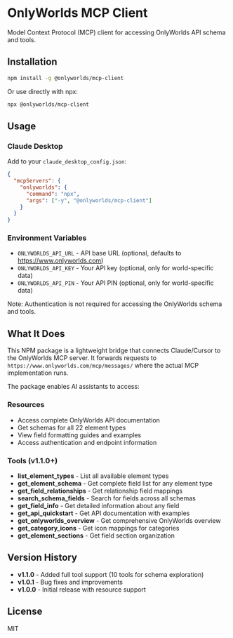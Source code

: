 # OnlyWorlds MCP Client

Model Context Protocol (MCP) client for accessing OnlyWorlds API schema and tools.

## Installation

```bash
npm install -g @onlyworlds/mcp-client
```

Or use directly with npx:
```bash
npx @onlyworlds/mcp-client
```

## Usage

### Claude Desktop

Add to your `claude_desktop_config.json`:

```json
{
  "mcpServers": {
    "onlyworlds": {
      "command": "npx",
      "args": ["-y", "@onlyworlds/mcp-client"]
    }
  }
}
```

### Environment Variables

- `ONLYWORLDS_API_URL` - API base URL (optional, defaults to https://www.onlyworlds.com)
- `ONLYWORLDS_API_KEY` - Your API key (optional, only for world-specific data)
- `ONLYWORLDS_API_PIN` - Your API PIN (optional, only for world-specific data)

Note: Authentication is not required for accessing the OnlyWorlds schema and tools.

## What It Does

This NPM package is a lightweight bridge that connects Claude/Cursor to the OnlyWorlds MCP server. It forwards requests to `https://www.onlyworlds.com/mcp/messages/` where the actual MCP implementation runs.

The package enables AI assistants to access:

### Resources
- Access complete OnlyWorlds API documentation
- Get schemas for all 22 element types
- View field formatting guides and examples
- Access authentication and endpoint information

### Tools (v1.1.0+)
- **list_element_types** - List all available element types
- **get_element_schema** - Get complete field list for any element type
- **get_field_relationships** - Get relationship field mappings
- **search_schema_fields** - Search for fields across all schemas
- **get_field_info** - Get detailed information about any field
- **get_api_quickstart** - Get API documentation with examples
- **get_onlyworlds_overview** - Get comprehensive OnlyWorlds overview
- **get_category_icons** - Get icon mappings for categories
- **get_element_sections** - Get field section organization

## Version History

- **v1.1.0** - Added full tool support (10 tools for schema exploration)
- **v1.0.1** - Bug fixes and improvements
- **v1.0.0** - Initial release with resource support

## License

MIT